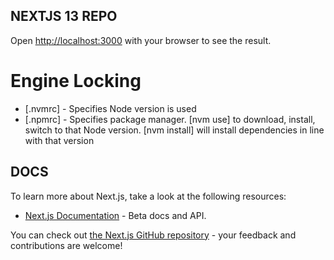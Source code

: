  

## NEXTJS 13 REPO

Open [http://localhost:3000](http://localhost:3000) with your browser to see the result.

# Engine Locking
- [.nvmrc] - Specifies Node version is used
- [.npmrc] - Specifies package manager. [nvm use] to download, install, switch to that Node version. [nvm install] will install dependencies in line with that version



## DOCS

To learn more about Next.js, take a look at the following resources:

- [Next.js Documentation](https://beta.nextjs.org/docs) - Beta docs and API.
 

You can check out [the Next.js GitHub repository](https://github.com/vercel/next.js/) - your feedback and contributions are welcome!
